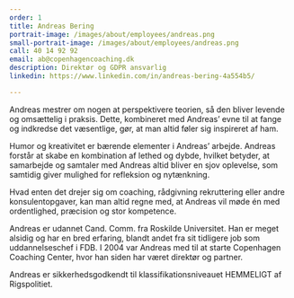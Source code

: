 ```yaml
---
order: 1
title: Andreas Bering
portrait-image: /images/about/employees/andreas.png
small-portrait-image: /images/about/employees/andreas.png
call: 40 14 92 92
email: ab@copenhagencoaching.dk
description: Direktør og GDPR ansvarlig
linkedin: https://www.linkedin.com/in/andreas-bering-4a554b5/

---
```

Andreas mestrer om nogen at perspektivere teorien, så den bliver levende og omsættelig i praksis. Dette, kombineret med Andreas’ evne til at fange og indkredse det væsentlige, gør, at man altid føler sig inspireret af ham.

Humor og kreativitet er bærende elementer i Andreas’ arbejde. Andreas forstår at skabe en kombination af lethed og dybde, hvilket betyder, at samarbejde og samtaler med Andreas altid bliver en sjov oplevelse, som samtidig giver mulighed for refleksion og nytænkning.   

Hvad enten det drejer sig om coaching, rådgivning rekruttering eller andre konsulentopgaver, kan man altid regne med, at Andreas vil møde én med ordentlighed, præcision og stor kompetence.

Andreas er udannet Cand. Comm. fra Roskilde Universitet.  Han er meget alsidig og har en bred erfaring, blandt andet fra sit tidligere job som uddannelseschef i FDB.  I 2004 var Andreas med til at starte Copenhagen Coaching Center, hvor han siden har været direktør og partner.

Andreas er sikkerhedsgodkendt til klassifikationsniveauet HEMMELIGT af Rigspolitiet.